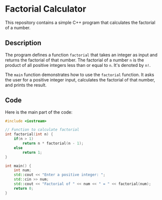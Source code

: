 # Factorial Calculator

This repository contains a simple C++ program that calculates the factorial of a number.

## Description

The program defines a function `factorial` that takes an integer as input and returns the factorial of that number. The factorial of a number `n` is the product of all positive integers less than or equal to `n`. It's denoted by `n!`.

The `main` function demonstrates how to use the `factorial` function. It asks the user for a positive integer input, calculates the factorial of that number, and prints the result.

## Code

Here is the main part of the code:

```cpp
#include <iostream>

// Function to calculate factorial
int factorial(int n) {
    if(n > 1)
        return n * factorial(n - 1);
    else
        return 1;
}

int main() {
    int num;
    std::cout << "Enter a positive integer: ";
    std::cin >> num;
    std::cout << "Factorial of " << num << " = " << factorial(num);
    return 0;
}
